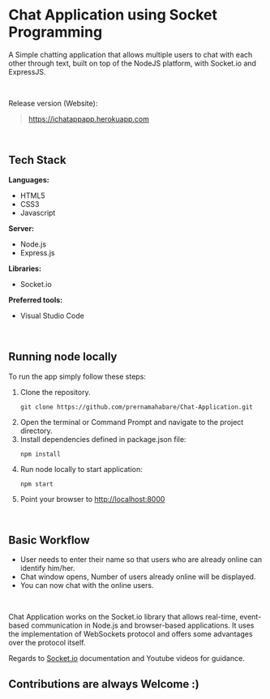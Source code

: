 # Chat Application using Socket Programming

<p>A Simple chatting application that allows multiple users to chat with each other through text, built on top of the NodeJS platform, with Socket.io and ExpressJS.</p>
<br>

<p>Release version (Website):</p>

<blockquote>
	<a href="https://ichatappapp.herokuapp.com/" target="blank">https://ichatappapp.herokuapp.com</a>
</blockquote>
<br>

<h2>Tech Stack</h2>
<p><strong>Languages:</strong></p>
<ul>
	<li>HTML5</li>
	<li>CSS3</li>
	<li>Javascript</li>
</ul>

<p><strong>Server:</strong></p>
<ul>
	<li>Node.js</li>
	<li>Express.js</li>
</ul>

<p><strong>Libraries:</strong></p>
<ul>
	<li>Socket.io</li>
</ul>

<p><strong>Preferred tools:</strong></p>
<ul>
	<li>Visual Studio Code</li>
</ul>
<br>

<h2>Running node locally</h2>

To run the app simply follow these steps:

<ol>
<li>Clone the repository.
<pre><code>git clone https://github.com/prernamahabare/Chat-Application.git</code></pre></li>

<li>Open the terminal or Command Prompt and navigate to the project directory.</li>

<li>Install dependencies defined in package.json file:
<pre><code>npm install</code></pre></li>

<li>Run node locally to start application:
<pre><code>npm start</code></pre></li>

<li>Point your browser to <a href="http://localhost:8000">http://localhost:8000</a></li>
</ol>
<br>

<h2>Basic Workflow</h2>
<ul>
	<li>User needs to enter their name so that users who are already online can identify him/her.</li>
	<li>Chat window opens, Number of users already online will be displayed.</li>
	<li>You can now chat with the online users.</li>  
</ul>
<br>

Chat Application works on the Socket.io library that allows real-time, event-based communication in Node.js and browser-based applications. It uses the implementation of WebSockets protocol and offers some advantages over the protocol itself.

Regards to <a href="https://socket.io/docs/v4/" target="blank">Socket.io</a> documentation and Youtube videos for guidance.

<h2>Contributions are always Welcome :)</h2>